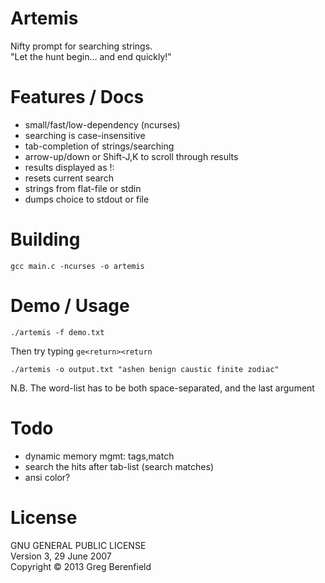 Artemis
=======
Nifty prompt for searching strings.  
"Let the hunt begin... and end quickly!"

Features / Docs
===============
* small/fast/low-dependency (ncurses)
* searching is case-insensitive
* tab-completion of strings/searching
* arrow-up/down or Shift-J,K to scroll through results
* results displayed as !: <chosen strings>
* <space> resets current search
* strings from flat-file or stdin
* dumps choice to stdout or file

Building
========
    gcc main.c -ncurses -o artemis

Demo / Usage
============
    ./artemis -f demo.txt
Then try typing `ge<return><return`

  
    ./artemis -o output.txt "ashen benign caustic finite zodiac"
N.B. The word-list has to be both space-separated, and the last argument

Todo
====
* dynamic memory mgmt: tags,match
* search the hits after tab-list (search matches)
* ansi color?

License
=======
GNU GENERAL PUBLIC LICENSE  
Version 3, 29 June 2007  
Copyright © 2013 Greg Berenfield
